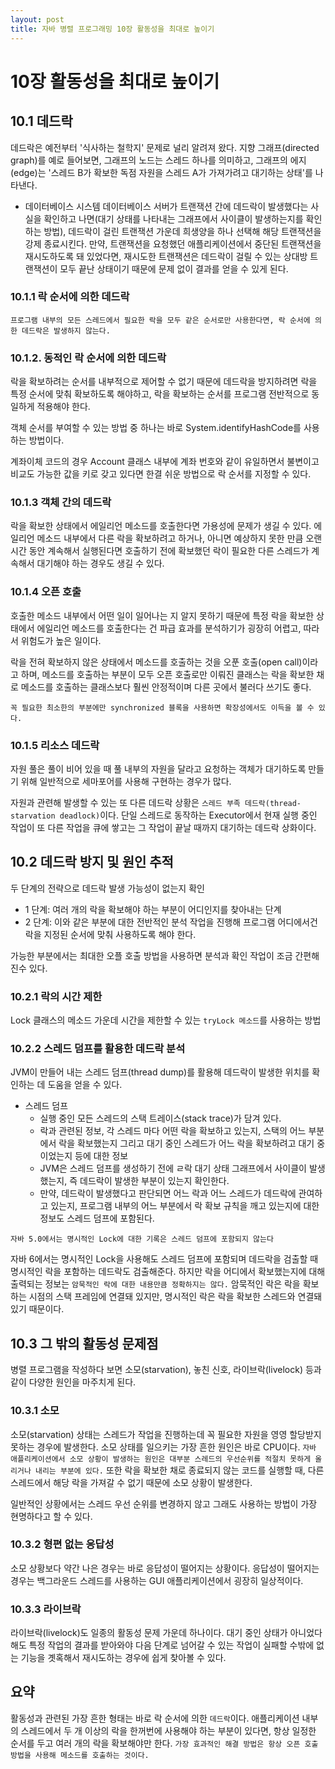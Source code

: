 ```yaml
---
layout: post
title: 자바 병렬 프로그래밍 10장 활동성을 최대로 높이기
---
```

# 10장 활동성을 최대로 높이기

## 10.1 데드락

데드락은 예전부터 '식사하는 철학지' 문제로 널리 알려져 왔다.
지향 그래프(directed graph)를 예로 들어보면, 그래프의 노드는 스레드 하나를 의미하고, 그래프의 에지(edge)는 '스레드 B가 확보한 독점 자원을 스레드 A가 가져가려고 대기하는 상태'를 나타낸다.

* 데이터베이스 시스템
데이터베이스 서버가 트랜잭션 간에 데드락이 발생했다는 사실을 확인하고 나면(대기 상태를 나타내는 그래프에서 사이클이 발생하는지를 확인하는 방법), 데드락이 걸린 트랜잭션 가운데 희생양을 하나 선택해 해당 트랜잭션을 강제 종료시킨다.
만약, 트랜잭션을 요청했던 애플리케이션에서 중단된 트랜잭션을 재시도하도록 돼 있었다면, 재시도한 트랜잭션은 데드락이 걸릴 수 있는 상대방 트랜잭션이 모두 끝난 상태이기 때문에 문제 없이 결과를 얻을 수 있게 된다.

### 10.1.1 락 순서에 의한 데드락

`프로그램 내부의 모든 스레드에서 필요한 락을 모두 같은 순서로만 사용한다면, 락 순서에 의한 데드락은 발생하지 않는다.`

### 10.1.2. 동적인 락 순서에 의한 데드락

락을 확보하려는 순서를 내부적으로 제어할 수 없기 때문에 데드락을 방지하려면 락을 특정 순서에 맞춰 확보하도록 해야하고, 락을 확보하는 순서를 프로그램 전반적으로 동일하게 적용해야 한다.

객체 순서를 부여할 수 있는 방법 중 하나는 바로 System.identifyHashCode를 사용하는 방법이다.

계좌이체 코드의 경우 Account 클래스 내부에 계좌 번호와 같이 유일하면서 불변이고 비교도 가능한 값을 키로 갖고 있다면 한결 쉬운 방법으로 락 순서를 지정할 수 있다.

### 10.1.3 객체 간의 데드락

락을 확보한 상태에서 에일리언 메소드를 호출한다면 가용성에 문제가 생길 수 있다. 에일리언 메소드 내부에서 다른 락을 확보하려고 하거나, 아니면 예상하지 못한 만큼 오랜 시간 동안 계속해서 실행된다면 호출하기 전에 확보했던 락이 필요한 다른 스레드가 계속해서 대기해야 하는 경우도 생길 수 있다.

### 10.1.4 오픈 호출

호출한 메소드 내부에서 어떤 일이 일어나는 지 알지 못하기 때문에 특정 락을 확보한 상태에서 에일리언 메소드를 호출한다는 건 파급 효과를 분석하기가 굉장히 어렵고, 따라서 위험도가 높은 일이다.

락을 전혀 확보하지 않은 상태에서 메소드를 호출하는 것을 오푼 호출(open call)이라고 하며, 메소드를 호출하는 부분이 모두 오픈 호출로만 이뤄진 클래스는 락을 확보한 채로 메소드를 호출하는 클래스보다 훨씬 안정적이며 다른 곳에서 불러다 쓰기도 좋다.

`꼭 필요한 최소한의 부분에만 synchronized 블록을 사용하면 확장성에서도 이득을 볼 수 있다.`


### 10.1.5 리소스 데드락

자원 풀은 풀이 비어 있을 때 풀 내부의 자원을 달라고 요청하는 객체가 대기하도록 만들기 위해 일반적으로 세마포어를 사용해 구현하는 경우가 많다.

자원과 관련해 발생할 수 있는 또 다른 데드락 상황은 `스레드 부족 데드락(thread-starvation deadlock)`이다.
단일 스레드로 동작하는 Executor에서 현재 실행 중인 작업이 또 다른 작업을 큐에 쌓고는 그 작업이 끝날 때까지 대기하는 데드락 상화이다.


## 10.2 데드락 방지 및 원인 추적

두 단계의 전략으로 데드락 발생 가능성이 없는지 확인
* 1 단계: 여러 개의 락을 확보해야 하는 부분이 어디인지를 찾아내는 단계
* 2 단계: 이와 같은 부분에 대한 전반적인 분석 작업을 진행해 프로그램 어디에서건 락을 지정된 순서에 맞춰 사용하도록 해야 한다.

가능한 부분에서는 최대한 오플 호출 방법을 사용하면 분석과 확인 작업이 조금 간편해 진수 있다.

### 10.2.1 락의 시간 제한

Lock 클래스의 메소드 가운데 시간을 제한할 수 있는 `tryLock 메소드`를 사용하는 방법

### 10.2.2 스레드 덤프를 활용한 데드락 분석

JVM이 만들어 내는 스레드 덤프(thread dump)를 활용해 데드락이 발생한 위치를 확인하는 데 도움을 얻을 수 있다.

* 스레드 덤프
    * 실행 중인 모든 스레드의 스택 트레이스(stack trace)가 담겨 있다.
    * 락과 관련된 정보, 각 스레드 마다 어떤 락을 확보하고 있는지, 스택의 어느 부분에서 락을 확보했는지 그리고 대기 중인 스레드가 어느 락을 확보하려고 대기 중이었는지 등에 대한 정보
    * JVM은 스레드 덤프를 생성하기 전에 ㄹ락 대기 상태 그래프에서 사이클이 발생했는지, 즉 데드락이 발생한 부분이 있는지 확인한다.
    * 만약, 데드락이 발생했다고 판단되면 어느 락과 어느 스레드가 데드락에 관여하고 있는지, 프로그램 내부의 어느 부분에서 락 확보 규칙을 깨고 있는지에 대한 정보도 스레드 덤프에 포함된다.

`자바 5.0에서는 명시적인 Lock에 대한 기록은 스레드 덤프에 포함되지 않는다` 

자바 6에서는 명시적인 Lock을 사용해도 스레드 덤프에 포함되며 데드락을 검출할 때 명시적인 락을 포함하는 데드락도 검출해준다.
하지만 락을 어디에서 확보했는지에 대해 출력되는 정보는 `암묵적인 락에 대한 내용만큼 정확하지는 않다.`
암묵적인 락은 락을 확보하는 시점의 스택 프레임에 연결돼 있지만, 명시적인 락은 락을 확보한 스레드와 연결돼 있기 때문이다.

## 10.3 그 밖의 활동성 문제점

병렬 프로그램을 작성하다 보면 소모(starvation), 놓친 신호, 라이브락(livelock) 등과 같이 다양한 원인을 마주치게 된다.

### 10.3.1 소모

소모(starvation) 상태는 스레드가 작업을 진행하는데 꼭 필요한 자원을 영영 할당받지 못하는 경우에 발생한다.
소모 상태를 일으키는 가장 흔한 원인은 바로 CPU이다.
`자바 애플리케이션에서 소모 상황이 발생하는 원인은 대부분 스레드의 우선순위를 적절치 못하게 올리거나 내리는 부분에 있다.`
또한 락을 확보한 채로 종료되지 않는 코드를 실행할 때, 다른 스레드에서 해당 락을 가져갈 수 없기 때문에 소모 상황이 발생한다.

일반적인 상황에서는 스레드 우선 순위를 변경하지 않고 그래도 사용하는 방법이 가장 현명하다고 할 수 있다.

### 10.3.2 형편 없는 응답성

소모 상황보다 약간 나은 경우는 바로 응답성이 떨어지는 상황이다.
응답성이 떨어지는 경우는 백그라운드 스레드를 사용하는 GUI 애플리케이션에서 굉장히 일상적이다.

### 10.3.3 라이브락

라이브락(livelock)도 일종의 활동성 문제 가운데 하나이다.
대기 중인 상태가 아니었다해도 특정 작업의 결과를 받아와야 다음 단계로 넘어갈 수 있는 작업이 실패할 수밖에 없는 기능을 곗혹해서 재시도하는 경우에 쉽게 찾아볼 수 있다.

## 요약

활동성과 관련된 가장 흔한 형태는 바로 락 순서에 의한 `데드락`이다.
애플리케이션 내부의 스레드에서 두 개 이상의 락을 한꺼번에 사용해야 하는 부분이 있다면, 항상 일정한 순서를 두고 여러 개의 락을 확보해야만 한다.
`가장 효과적인 해결 방법은 항상 오픈 호출 방법을 사용해 메소드를 호출하는 것이다.`
